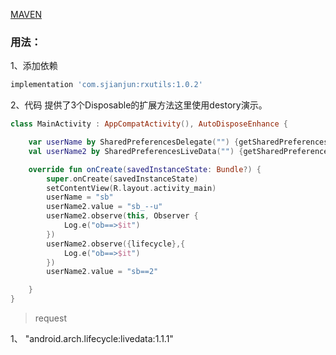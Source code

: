 [MAVEN](https://bintray.com/sjianjun/maven)
### 用法：
1、添加依赖
```groovy
implementation 'com.sjianjun:rxutils:1.0.2'
```
2、代码
提供了3个Disposable的扩展方法这里使用destory演示。
```kotlin
class MainActivity : AppCompatActivity(), AutoDisposeEnhance {

    var userName by SharedPreferencesDelegate("") {getSharedPreferences("common", Context.MODE_PRIVATE)}
    val userName2 by SharedPreferencesLiveData("") {getSharedPreferences("common", Context.MODE_PRIVATE)}

    override fun onCreate(savedInstanceState: Bundle?) {
        super.onCreate(savedInstanceState)
        setContentView(R.layout.activity_main)
        userName = "sb"
        userName2.value = "sb_--u"
        userName2.observe(this, Observer {
            Log.e("ob==>$it")
        })
        userName2.observe({lifecycle},{
            Log.e("ob==>$it")
        })
        userName2.value = "sb==2"

    }
}
```
>request

1、 "android.arch.lifecycle:livedata:1.1.1"

